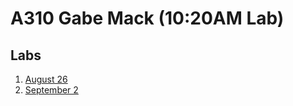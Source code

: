 # A310 Gabe Mack (10:20AM Lab)
## Labs
1. [August 26](https://github.com/c212/a310-fall2022-grmack/tree/main/0826)
2. [September 2](https://github.com/c212/a310-fall2022-grmack/tree/main/0902)
